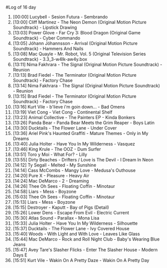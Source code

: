 #Log of 16 day

1. [00:00] Lucybell - Sesion Futura - Sembrando
1. [13:00] Cliff Martinez - The Neon Demon (Original Motion Picture Soundtrack) - Lipstick Drawing
1. [13:03] Power Glove - Far Cry 3: Blood Dragon (Original Game Soundtrack) - Cyber Commando
1. [13:05] Jóhann Jóhannsson - Arrival (Original Motion Picture Soundtrack) - Hammers And Nails
1. [13:08] Mac Quayle - Mr. Robot, Vol. 5 (Original Television Series Soundtrack) - 3.3_3-w4lk-aw4y.box
1. [13:11] Nima Fakhrara - The Signal (Original Motion Picture Soundtrack) - Reunion
1. [13:13] Brad Fiedel - The Terminator (Original Motion Picture Soundtrack) - Factory Chase
1. [13:14] Nima Fakhrara - The Signal (Original Motion Picture Soundtrack) - Reunion
1. [13:15] Brad Fiedel - The Terminator (Original Motion Picture Soundtrack) - Factory Chase
1. [13:16] Kurt Vile - b'lieve i'm goin down... - Bad Omens
1. [13:19] Viet Cong - Viet Cong - Continental Shelf
1. [13:23] Animal Collective - The Painters EP - Kinda Bonkers
1. [13:26] Panda Bear - Panda Bear Meets the Grim Reaper - Boys Latin
1. [13:30] Ducktails - The Flower Lane - Under Cover
1. [13:36] Ariel Pink's Haunted Graffiti - Mature Themes - Only in My Dreams
1. [13:40] Julia Holter - Have You In My Wilderness - Vasquez
1. [13:46] King Krule - The OOZ - Dum Surfer
1. [13:51] Toro y Moi - What For? - Lilly
1. [13:55] Dirty Beaches - Drifters / Love is The Devil - I Dream In Neon
1. [14:12] Ty Segall - Melted - My Sunshine
1. [14:14] Cass McCombs - Mangy Love - Medusa's Outhouse
1. [14:20] Pure X - Pleasure - Heavy Air
1. [14:24] Mac DeMarco - 2 - Dreaming
1. [14:26] Thee Oh Sees - Floating Coffin - Minotaur
1. [14:58] Liars - Mess - Boyzone
1. [15:03] Thee Oh Sees - Floating Coffin - Minotaur
1. [15:13] Liars - Mess - Boyzone
1. [15:15] Destroyer - Kaputt - Bay of Pigs (Detail)
1. [15:26] Lower Dens - Escape From Evil - Electric Current
1. [15:30] Atlas Sound - Parallax - Mona Lisa
1. [15:33] Julia Holter - Have You In My Wilderness - Silhouette
1. [15:37] Ducktails - The Flower Lane - Ivy Covered House
1. [15:40] Woods - With Light and With Love - Leaves Like Glass
1. [15:44] Mac DeMarco - Rock and Roll Night Club - Baby's Wearing Blue Jeans
1. [15:47] Avey Tare's Slasher Flicks - Enter The Slasher House - Modern Days E
1. [15:51] Kurt Vile - Wakin On A Pretty Daze - Wakin On A Pretty Day
